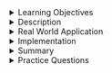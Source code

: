 
<details><summary>Learning Objectives</summary>

<br>

After completing this module, associates should be able to:

- Define what the `INSERT` keyword accomplishes
- Implement the `INSERT` keyword into SQL commands


</details>
<details><summary>Description</summary>
<br>

`INSERT` is a sql command to add a new record into the table within your database. `INSERT` statements only accepts the data that follows the rules defined through the creation of your table structure. The inserted data must satisfy all constraints and match the appropriate data types, otherwise you will result in an error. `INSERT` is always followed by the `INTO` keyword as well.

</details>
<details><summary>Real World Application</summary>
<br>

Every company requires the persistence of information, whenever new products are added to an e-commerce website the business will require the ability to add all of the details for the product into their database. They must maintain data consistency when applying their products to their database to capture the appropriate metrics for a successful business. These `INSERT` commands into their products table will follow the rules of the established table to prevent any data inconsistency.

</details>
<details><summary>Implementation</summary> 
<br>

- Basic `INSERT` command syntax is as follows:

```sql
INSERT INTO TABLE_NAME (column1, column2, columnN)
VALUES (value1, value2, valueN);
```

- Example of `INSERT` command:

```sql
INSERT INTO products (product_id, p_name, quantity, p_description, category_id)
VALUES (42,'Supercomputer: Deep Thought', 1, 'Answers the ultimate question of Life, the Universe and Everything', 7)
```

</details>
<details><summary>Summary</summary> 
<br>

`INSERT` command is used to add any record to a table as long as that information follows the constraints and data types applied to each of the columns.
- Syntax: 
    ```sql
    INSERT INTO TABLE_NAME (column1, columnN)
    VALUES (value1, valueN);
    ```

</details>
<details><summary>Practice Questions</summary>

[Practice Questions](./Quiz.gift)</details>
